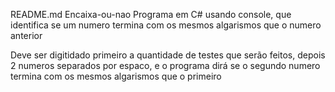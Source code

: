 
README.md
Encaixa-ou-nao
Programa em C# usando console, que identifica se um numero termina com os mesmos algarismos que o numero anterior

Deve ser digitidado primeiro a quantidade de testes que serão feitos, depois 2 numeros separados por espaco, e o programa dirá se o segundo numero termina com os mesmos algarismos que o primeiro
